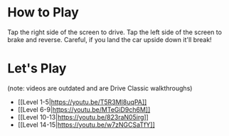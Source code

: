 # How to Play
Tap the right side of the screen to drive. Tap the left side of the screen to brake and reverse. Careful, if you land the car upside down it'll break!

# Let's Play
(note: videos are outdated and are Drive Classic walkthroughs)

* [[Level 1-5|https://youtu.be/T5R3MI8uqPA]]
* [[Level 6-9|https://youtu.be/MTeGiD9ch6M]]
* [[Level 10-13|https://youtu.be/823raN05irg]]
* [[Level 14-15|https://youtu.be/w7zNGCSaTfY]]